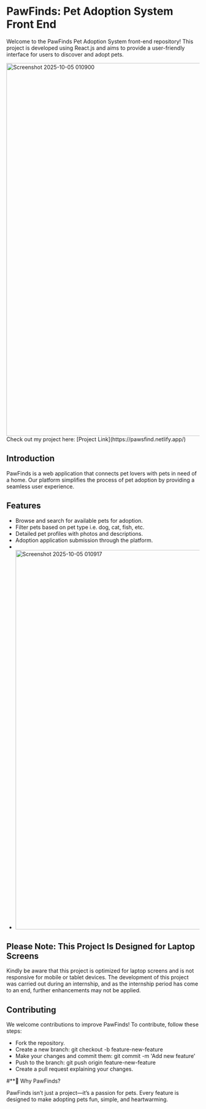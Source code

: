 # PawFinds: Pet Adoption System Front End

Welcome to the PawFinds Pet Adoption System front-end repository! This project is developed using React.js and aims to provide a user-friendly interface for users to discover and adopt pets.

<img width="1915" height="971" alt="Screenshot 2025-10-05 010900" src="https://github.com/user-attachments/assets/65579980-e756-4eff-b49f-736a1e7dc632" />
Check out my project here: [Project Link](https://pawsfind.netlify.app/)

## Introduction
PawFinds is a web application that connects pet lovers with pets in need of a home. Our platform simplifies the process of pet adoption by providing a seamless user experience.

## Features
- Browse and search for available pets for adoption.
- Filter pets based on pet type i.e. dog, cat, fish, etc.
- Detailed pet profiles with photos and descriptions.
- Adoption application submission through the platform.
- 
- <img width="1918" height="988" alt="Screenshot 2025-10-05 010917" src="https://github.com/user-attachments/assets/49985e9d-8fc2-4ade-8573-951fcbbb1553" />

## **Please Note: This Project Is Designed for Laptop Screens**
Kindly be aware that this project is optimized for laptop screens and is not responsive for mobile or tablet devices. The development of this project was carried out during an internship, and as the internship period has come to an end, further enhancements may not be applied.

## Contributing
We welcome contributions to improve PawFinds! To contribute, follow these steps:
- Fork the repository.
- Create a new branch: git checkout -b feature-new-feature
- Make your changes and commit them: git commit -m 'Add new feature'
- Push to the branch: git push origin feature-new-feature
- Create a pull request explaining your changes.

 #**📌 Why PawFinds?

PawFinds isn’t just a project—it’s a passion for pets. Every feature is designed to make adopting pets fun, simple, and heartwarming.
